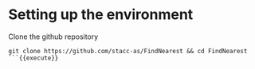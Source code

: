 # Setting up the environment

Clone the github repository
```
git clone https://github.com/stacc-as/FindNearest && cd FindNearest
```{{execute}}
